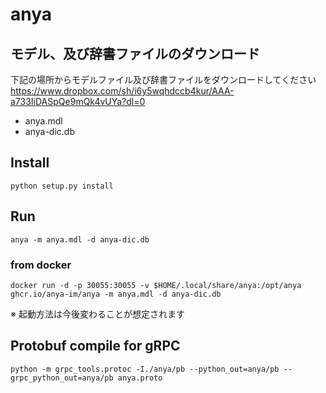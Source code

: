 # anya

## モデル、及び辞書ファイルのダウンロード
下記の場所からモデルファイル及び辞書ファイルをダウンロードしてください  
https://www.dropbox.com/sh/i6y5wqhdccb4kur/AAA-a733IiDASpQe9mQk4vUYa?dl=0

* anya.mdl
* anya-dic.db

## Install
```shell
python setup.py install
```

## Run
```shell
anya -m anya.mdl -d anya-dic.db
```

### from docker
```shell
docker run -d -p 30055:30055 -v $HOME/.local/share/anya:/opt/anya ghcr.io/anya-im/anya -m anya.mdl -d anya-dic.db
```

※ 起動方法は今後変わることが想定されます


## Protobuf compile for gRPC
```shell
python -m grpc_tools.protoc -I./anya/pb --python_out=anya/pb --grpc_python_out=anya/pb anya.proto
```
